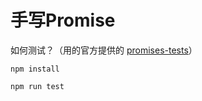 # 手写Promise

如何测试？（用的官方提供的 [promises-tests](https://github.com/promises-aplus/promises-tests)）

```
npm install
```
```
npm run test
```



